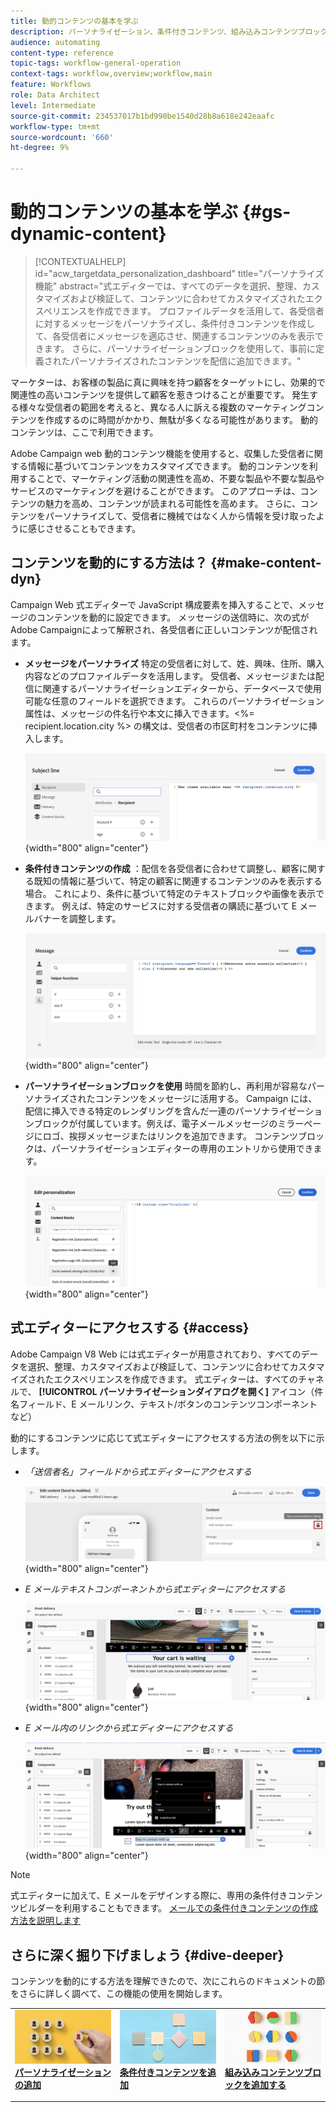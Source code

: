 ```yaml
---
title: 動的コンテンツの基本を学ぶ
description: パーソナライゼーション、条件付きコンテンツ、組み込みコンテンツブロックを使用して、コンテンツを動的にする方法を説明します。
audience: automating
content-type: reference
topic-tags: workflow-general-operation
context-tags: workflow,overview;workflow,main
feature: Workflows
role: Data Architect
level: Intermediate
source-git-commit: 234537017b1bd990be1540d28b8a618e242eaafc
workflow-type: tm+mt
source-wordcount: '660'
ht-degree: 9%

---
```



# 動的コンテンツの基本を学ぶ {#gs-dynamic-content}

>[!CONTEXTUALHELP]
>id="acw_targetdata_personalization_dashboard"
>title="パーソナライズ機能"
>abstract="式エディターでは、すべてのデータを選択、整理、カスタマイズおよび検証して、コンテンツに合わせてカスタマイズされたエクスペリエンスを作成できます。 プロファイルデータを活用して、各受信者に対するメッセージをパーソナライズし、条件付きコンテンツを作成して、各受信者にメッセージを適応させ、関連するコンテンツのみを表示できます。 さらに、パーソナライゼーションブロックを使用して、事前に定義されたパーソナライズされたコンテンツを配信に追加できます。"

マーケターは、お客様の製品に真に興味を持つ顧客をターゲットにし、効果的で関連性の高いコンテンツを提供して顧客を惹きつけることが重要です。 発生する様々な受信者の範囲を考えると、異なる人に訴える複数のマーケティングコンテンツを作成するのに時間がかかり、無駄が多くなる可能性があります。 動的コンテンツは、ここで利用できます。

Adobe Campaign web 動的コンテンツ機能を使用すると、収集した受信者に関する情報に基づいてコンテンツをカスタマイズできます。 動的コンテンツを利用することで、マーケティング活動の関連性を高め、不要な製品や不要な製品やサービスのマーケティングを避けることができます。 このアプローチは、コンテンツの魅力を高め、コンテンツが読まれる可能性を高めます。 さらに、コンテンツをパーソナライズして、受信者に機械ではなく人から情報を受け取ったように感じさせることもできます。

## コンテンツを動的にする方法は？ {#make-content-dyn}

Campaign Web 式エディターで JavaScript 構成要素を挿入することで、メッセージのコンテンツを動的に設定できます。 メッセージの送信時に、次の式がAdobe Campaignによって解釈され、各受信者に正しいコンテンツが配信されます。

* **メッセージをパーソナライズ** 特定の受信者に対して、姓、興味、住所、購入内容などのプロファイルデータを活用します。 受信者、メッセージまたは配信に関連するパーソナライゼーションエディターから、データベースで使用可能な任意のフィールドを選択できます。 これらのパーソナライゼーション属性は、メッセージの件名行や本文に挿入できます。&lt;%= recipient.location.city %> の構文は、受信者の市区町村をコンテンツに挿入します。

  ![](assets/perso-subject-line.png){width="800" align="center"}

* **条件付きコンテンツの作成** ：配信を各受信者に合わせて調整し、顧客に関する既知の情報に基づいて、特定の顧客に関連するコンテンツのみを表示する場合。 これにより、条件に基づいて特定のテキストブロックや画像を表示できます。 例えば、特定のサービスに対する受信者の購読に基づいて E メールバナーを調整します。

  ![](assets/condition-sample.png){width="800" align="center"}

* **パーソナライゼーションブロックを使用** 時間を節約し、再利用が容易なパーソナライズされたコンテンツをメッセージに活用する。 Campaign には、配信に挿入できる特定のレンダリングを含んだ一連のパーソナライゼーションブロックが付属しています。例えば、電子メールメッセージのミラーページにロゴ、挨拶メッセージまたはリンクを追加できます。 コンテンツブロックは、パーソナライゼーションエディターの専用のエントリから使用できます。

  ![](assets/content-blocks.png){width="800" align="center"}

## 式エディターにアクセスする {#access}

Adobe Campaign V8 Web には式エディターが用意されており、すべてのデータを選択、整理、カスタマイズおよび検証して、コンテンツに合わせてカスタマイズされたエクスペリエンスを作成できます。 式エディターは、すべてのチャネルで、 **[!UICONTROL パーソナライゼーションダイアログを開く]** アイコン（件名フィールド、E メールリンク、テキスト/ボタンのコンテンツコンポーネントなど）

動的にするコンテンツに応じて式エディターにアクセスする方法の例を以下に示します。

* *「送信者名」フィールドから式エディターにアクセスする*

  ![](assets/expression-editor-access.png){width="800" align="center"}

* *E メールテキストコンポーネントから式エディターにアクセスする*

  ![](assets/expression-editor-access-email.png){width="800" align="center"}

* *E メール内のリンクから式エディターにアクセスする*

  ![](assets/perso-link-insert-icon.png){width="800" align="center"}

>[!NOTE]
>
>式エディターに加えて、E メールをデザインする際に、専用の条件付きコンテンツビルダーを利用することもできます。 [メールでの条件付きコンテンツの作成方法を説明します](conditions.md)

## さらに深く掘り下げましょう {#dive-deeper}

コンテンツを動的にする方法を理解できたので、次にこれらのドキュメントの節をさらに詳しく調べて、この機能の使用を開始します。

<table style="table-layout:fixed"><tr style="border: 0;">
<td>
<a href="personalize.md">
<img alt="コンテンツのパーソナライズ" src="assets/do-not-localize/dynamic-personalization.jpg">
</a>
<div>
<a href="personalize.md"><strong>パーソナライゼーションの追加</strong></a>
</div>
<p>
</td>
<td>
<a href="conditions.md">
<img alt="リード" src="assets/do-not-localize/dynamic-conditional.jpg">
</a>
<div><a href="conditions.md"><strong>条件付きコンテンツを追加</strong>
</div>
<p>
</td>
<td>
<a href="content-blocks.md">
<img alt="低頻度" src="assets/do-not-localize/dynamic-content-blocks.jpg">
</a>
<div>
<a href="content-blocks.md"><strong>組み込みコンテンツブロックを追加する</strong></a>
</div>
<p></td>
</tr></table>
